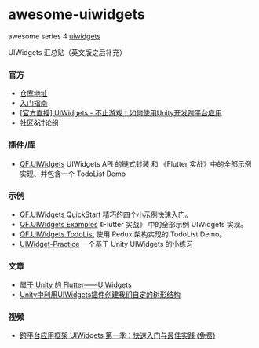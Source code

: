 # awesome-uiwidgets
awesome series 4 [uiwidgets](https://github.com/UnityTech/UIWidgets)


UIWidgets 汇总贴（英文版之后补充）
### 官方
* [仓库地址](https://github.com/UnityTech/UIWidgets)
* [入门指南](https://github.com/UnityTech/UIWidgets/blob/master/README-ZH.md)
* [[官方直播] UIWidgets - 不止游戏！如何使用Unity开发跨平台应用](https://www.bilibili.com/video/av47558897?from=search&seid=3092146516952117219)
* [社区&讨论组](https://connect.unity.com/g/uiwidgets)

### 插件/库
* [QF.UIWidgets](https://github.com/liangxiegame/QF.UIWidgets) UIWidgets API 的链式封装 和 《Flutter 实战》中的全部示例实现、并包含一个 TodoList Demo

### 示例
* [QF.UIWidgets QuickStart](https://github.com/liangxiegame/QF.UIWidgets/tree/master/Assets/QuickStart) 精巧的四个小示例快速入门。
* [QF.UIWidgets Examples](https://github.com/liangxiegame/QF.UIWidgets/tree/master/Assets/Example) 《Flutter 实战》 中的全部示例  UIWidgets 实现。
* [QF.UIWidgets TodoList](https://github.com/liangxiegame/QF.UIWidgets/tree/master/Assets/TodoList) 使用 Redux 架构实现的 TodoList Demo。
* [UIWidget-Practice](https://github.com/Latias94/UIWidget-Practice) 一个基于 Unity UIWidgets 的小练习


### 文章

* [属于 Unity 的 Flutter——UIWidgets](http://frankorz.com/2019/04/01/uiwidgets-practice/) 
* [Unity中利用UIWidgets插件创建我们自定的树形结构](https://www.cnblogs.com/nanyang0310/p/9110136.html)

### 视频
* [跨平台应用框架 UIWidgets 第一季：快速入门与最佳实践 (免费)](http://www.sikiedu.com/course/410)
